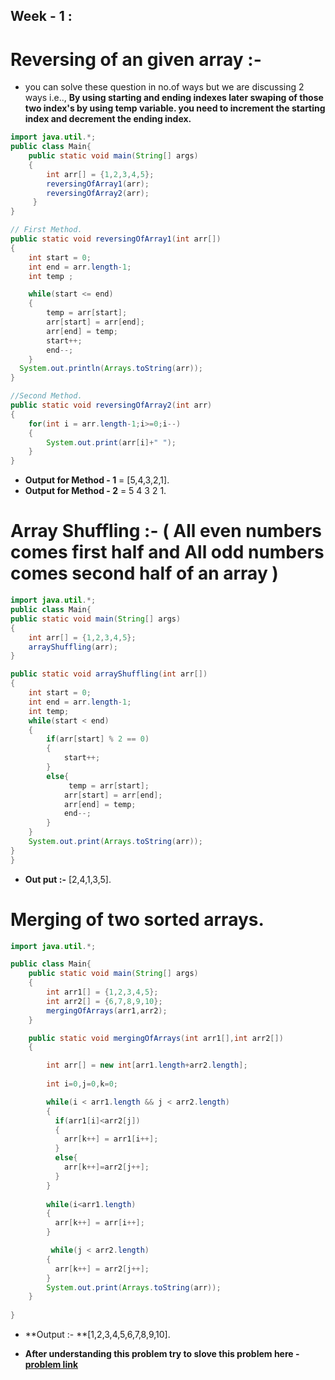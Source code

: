 ## Week - 1 :

# Reversing of an given array :-

- you can solve these question in no.of  ways but we are discussing 2 ways i.e.., **By using starting and ending indexes later swaping of those two index's by using temp variable. you need to increment the starting index and decrement the ending index.**

```java
import java.util.*;
public class Main{
    public static void main(String[] args)
    {
        int arr[] = {1,2,3,4,5};
        reversingOfArray1(arr);
        reversingOfArray2(arr);
     }
}

// First Method.
public static void reversingOfArray1(int arr[])
{
    int start = 0;
    int end = arr.length-1;
    int temp ;

    while(start <= end)
    {
        temp = arr[start];
        arr[start] = arr[end];
        arr[end] = temp;
        start++;
        end--;
    }
  System.out.println(Arrays.toString(arr));
}

//Second Method.
public static void reversingOfArray2(int arr)
{
    for(int i = arr.length-1;i>=0;i--)
    {
        System.out.print(arr[i]+" ");
    }
} 
```

- **Output for Method - 1** = [5,4,3,2,1].
- **Output for Method - 2** = 5 4 3 2 1.

# Array Shuffling :- ( All even numbers comes first half and All odd numbers comes second half of an array )

```java
import java.util.*;
public class Main{
public static void main(String[] args)
{
    int arr[] = {1,2,3,4,5};
    arrayShuffling(arr);
}

public static void arrayShuffling(int arr[])
{
    int start = 0;
    int end = arr.length-1;
    int temp;
    while(start < end)
    {
        if(arr[start] % 2 == 0)
        {
            start++;
        }
        else{
             temp = arr[start];
            arr[start] = arr[end];
            arr[end] = temp;
            end--;
        }
    }
    System.out.print(Arrays.toString(arr));
}
}
```
- **Out put :-** [2,4,1,3,5].

# Merging of two sorted arrays.

```java
import java.util.*;

public class Main{
    public static void main(String[] args)
    {
        int arr1[] = {1,2,3,4,5};
        int arr2[] = {6,7,8,9,10};
        mergingOfArrays(arr1,arr2);
    }

    public static void mergingOfArrays(int arr1[],int arr2[])
    {

        int arr[] = new int[arr1.length+arr2.length];
        
        int i=0,j=0,k=0;

        while(i < arr1.length && j < arr2.length)                      
        {
          if(arr1[i]<arr2[j])
          {
            arr[k++] = arr1[i++];
          } 
          else{
            arr[k++]=arr2[j++];
          }
        }
        
        while(i<arr1.length)
        {
          arr[k++] = arr[i++];
        }

         while(j < arr2.length)
        {
          arr[k++] = arr2[j++];
        }
        System.out.print(Arrays.toString(arr));
    }
    
}
```
- **Output :- **[1,2,3,4,5,6,7,8,9,10].

- **After understanding this problem try to slove this problem here - [problem link](https://leetcode.com/problems/merge-sorted-array/)**